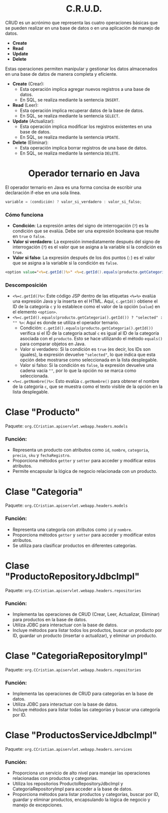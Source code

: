 <h1 align="center">C.R.U.D.</h1>
<p>CRUD es un acrónimo que representa las cuatro operaciones básicas que se pueden realizar en una base de datos o en una aplicación de manejo de datos.</p>

- <b>Create</b> 
- <b>Read</b>  
- <b>Update</b> 
- <b>Delete</b> 
<p>Estas operaciones permiten manipular y gestionar los datos almacenados en una base de datos de manera completa y eficiente.</p>

- <b>Create</b> (Crear):
  - Esta operación implica agregar nuevos registros a una base de datos.
  - En SQL, se realiza mediante la sentencia `INSERT`.
- <b>Read</b> (Leer):
  - Esta operación implica recuperar datos de la base de datos.
  - En SQL, se realiza mediante la sentencia `SELECT`.
- <b>Update</b> (Actualizar):
  - Esta operación implica modificar los registros existentes en una base de datos.
  - En SQL, se realiza mediante la sentencia `UPDATE`.
- <b>Delete</b> (Eliminar):
  - Esta operación implica borrar registros de una base de datos.
  - En SQL, se realiza mediante la sentencia `DELETE`.

<h1 align="center">Operador ternario en Java</h1>
<p>El operador ternario en Java es una forma concisa de escribir una declaración if-else en una sola línea.</p>

```java
variable = (condición) ? valor_si_verdadero : valor_si_falso;
```

<h3>Cómo funciona</h3>

- <b>Condición</b>: La expresión antes del signo de interrogación (`?`) es la condición que se evalúa. Debe ser una expresión booleana que resulte en `true` o `false`.
- <b>Valor si verdadero</b>: La expresión inmediatamente después del signo de interrogación (`?`) es el valor que se asigna a la variable si la condición es `true`.
- <b>Valor si falso</b>: La expresión después de los dos puntos (`:`) es el valor que se asigna a la variable si la condición es `false`.

```jsp
<option value="<%=c.getId()%>" <%=c.getId().equals(producto.getCategoria().getId())? "selected": ""%> ><%=c.getNombre()%></option>
```

<h3>Descomposición</h3>

- `<%=c.getId()%>`: Este código JSP dentro de las etiquetas `<%=%>` evalúa una expresión Java y la inserta en el HTML. Aquí, `c.getId()` obtiene el ID de la categoría `c` y lo establece como el valor de la opción (`value`) en el elemento `<option>`.
- `<%=c.getId().equals(producto.getCategoria().getId()) ? "selected" : "" %>`: Aquí es donde se utiliza el operador ternario.
  - Condición: `c.getId().equals(producto.getCategoria().getId())` verifica si el ID de la categoría actual `c` es igual al ID de la categoría asociada con el `producto`. Esto se hace utilizando el método `equals()` para comparar objetos en Java.
  - Valor si verdadero: Si la condición es `true` (es decir, los IDs son iguales), la expresión devuelve `"selected"`, lo que indica que esta opción debe mostrarse como seleccionada en la lista desplegable.
  - Valor si falso: Si la condición es `false`, la expresión devuelve una cadena vacía `""`, por lo que la opción no se marca como seleccionada.
- `<%=c.getNombre()%>`: Esto evalúa `c.getNombre()` para obtener el nombre de la categoría `c`, que se muestra como el texto visible de la opción en la lista desplegable.

<h1>Clase "Producto"</h1>

Paquete: `org.CCristian.apiservlet.webapp.headers.models`
<h3>Función:</h3>

- Representa un producto con atributos como `id`, `nombre`, `categoria`, `precio`, `sku` y `fechaRegistro`.
- Proporciona métodos `getter` y `setter` para acceder y modificar estos atributos.
- Permite encapsular la lógica de negocio relacionada con un producto.

<h1>Clase "Categoria"</h1>

Paquete: `org.CCristian.apiservlet.webapp.headers.models`
<h3>Función:</h3>

- Representa una categoría con atributos como `id` y `nombre`.
- Proporciona métodos `getter` y `setter` para acceder y modificar estos atributos.
- Se utiliza para clasificar productos en diferentes categorías.

<h1>Clase "ProductoRepositoryJdbcImpl"</h1>

Paquete: `org.CCristian.apiservlet.webapp.headers.repositories`

<h3>Función:</h3>

- Implementa las operaciones de CRUD (Crear, Leer, Actualizar, Eliminar) para productos en la base de datos.
- Utiliza JDBC para interactuar con la base de datos.
- Incluye métodos para listar todos los productos, buscar un producto por ID, guardar un producto (insertar o actualizar), y eliminar un producto.

<h1>Clase "CategoriaRepositoryImpl"</h1>

Paquete: `org.CCristian.apiservlet.webapp.headers.repositories`
<h3>Función:</h3>

- Implementa las operaciones de CRUD para categorías en la base de datos.
- Utiliza JDBC para interactuar con la base de datos.
- Incluye métodos para listar todas las categorías y buscar una categoría por ID.

<h1>Clase "ProductosServiceJdbcImpl"</h1>

Paquete: `org.CCristian.apiservlet.webapp.headers.services`
<h3>Función:</h3>

- Proporciona un servicio de alto nivel para manejar las operaciones relacionadas con productos y categorías.
- Utiliza los repositorios ProductoRepositoryJdbcImpl y CategoriaRepositoryImpl para acceder a la base de datos.
- Proporciona métodos para listar productos y categorías, buscar por ID, guardar y eliminar productos, encapsulando la lógica de negocio y manejo de excepciones.
